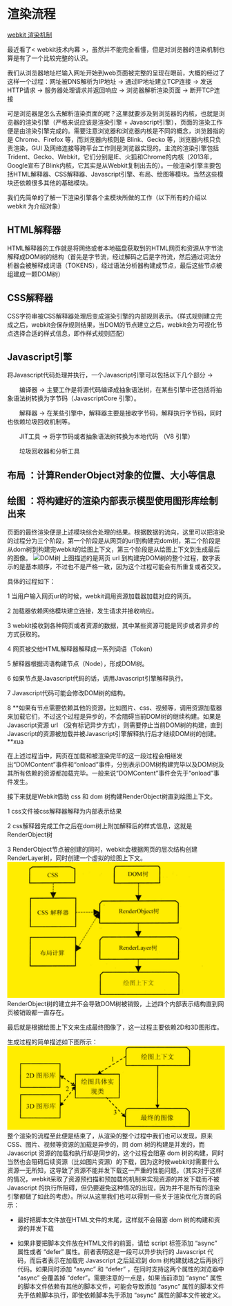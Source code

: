 <!--
 * @Author: tangdaoyong
 * @Date: 2021-04-27 10:54:12
 * @LastEditors: tangdaoyong
 * @LastEditTime: 2021-04-27 11:03:45
 * @Description: 渲染流程
-->
# 渲染流程

[webkit 渲染机制](https://www.cnblogs.com/tianheila/p/6413586.html)

最近看了< webkit技术内幕 >，虽然并不能完全看懂，但是对浏览器的渲染机制也算是有了一个比较完整的认识。

我们从浏览器地址栏输入网址开始到web页面被完整的呈现在眼前，大概的经过了这样一个过程：网址被DNS解析为IP地址 -> 通过IP地址建立TCP连接 -> 发送HTTP请求 -> 服务器处理请求并返回响应 ->  浏览器解析渲染页面 -> 断开TCP连接

可是浏览器是怎么去解析渲染页面的呢？这里就要涉及到浏览器的内核，也就是浏览器的渲染引擎（严格来说应该是渲染引擎 + Javascript引擎），页面的渲染工作便是由渲染引擎完成的。需要注意浏览器和浏览器内核是不同的概念，浏览器指的是 Chrome、Firefox 等，而浏览器内核则是 Blink、Gecko 等，浏览器内核只负责渲染，GUI 及网络连接等跨平台工作则是浏览器实现的。主流的渲染引擎包括Trident、Gecko、Webkit，它们分别是IE、火狐和Chrome的内核（2013年，Google宣布了Blink内核，它其实是从Webkit复制出去的）。一般渲染引擎主要包括HTML解释器、CSS解释器、Javascript引擎、布局、绘图等模块。当然这些模块还依赖很多其他的基础模块。

我们先简单的了解一下渲染引擎各个主模块所做的工作（以下所有的介绍以 webkit 为介绍对象）

## HTML解释器

HTML解释器的工作就是将网络或者本地磁盘获取到的HTML网页和资源从字节流解释成DOM树的结构（首先是字节流，经过解码之后是字符流，然后通过词法分析器会被解释成词语（TOKENS），经过语法分析器构建成节点，最后这些节点被组建成一颗DOM树）

## CSS解释器

CSS字符串被CSS解释器处理后变成渲染引擎的内部规则表示。（样式规则建立完成之后，webkit会保存规则结果，当DOM的节点建立之后，webkit会为可视化节点选择合适的样式信息，即作样式规则匹配）

## Javascript引擎

将Javascript代码处理并执行，一个Javascript引擎可以包括以下几个部分 ->

　　编译器 -> 主要工作是将源代码编译成抽象语法树，在某些引擎中还包括将抽象语法树转换为字节码（JavascriptCore 引擎）。

　　解释器  -> 在某些引擎中，解释器主要是接收字节码，解释执行字节码，同时也依赖垃圾回收机制等。

　　JIT工具 -> 将字节码或者抽象语法树转换为本地代码 （V8 引擎）

　　垃圾回收器和分析工具

## 布局 ：计算RenderObject对象的位置、大小等信息

## 绘图 ：将构建好的渲染内部表示模型使用图形库绘制出来

页面的最终渲染便是上述模块综合处理的结果。根据数据的流向，这里可以把渲染的过程分为三个阶段，第一个阶段是从网页的url到构建完dom树，第二个阶段是从dom树到构建完webkit的绘图上下文，第三个阶段是从绘图上下文到生成最后的图像。
![DOM树](../imgs/DOM树.png)
上图描述的是网页 url 到构建完DOM树的整个过程，数字表示的是基本顺序，不过也不是严格一致，因为这个过程可能会有所重复或者交叉。

具体的过程如下：

1 当用户输入网页url的时候，webkit调用资源加载器加载对应的网页。

2 加载器依赖网络模块建立连接，发生请求并接收响应。

3 webkit接收到各种网页或者资源的数据，其中某些资源可能是同步或者异步的方式获取的。

4 网页被交给HTML解释器解释成一系列词语（Token）

5 解释器根据词语构建节点（Node），形成DOM树。

6 如果节点是Javascript代码的话，调用Javascript引擎解释执行。

7 Javascript代码可能会修改DOM树的结构。

8 **如果有节点需要依赖其他的资源，比如图片、css、视频等，调用资源加载器来加载它们，不过这个过程是异步的，不会阻碍当前DOM树的继续构建。如果是Javascript资源 url （没有标记异步方式），则需要停止当前DOM树的构建，直到Javascript的资源被加载并被Javascript引擎解释执行后才继续DOM树的创建。**xua

在上述过程当中，网页在加载和被渲染完毕的这一段过程会相继发出“DOMContent”事件和“onload”事件，分别表示DOM树构建完毕以及DOM树及其所有依赖的资源都加载完毕。一般来说“DOMContent”事件会先于“onload”事件发生。

接下来就是Webkit借助 css 和 dom 树构建RenderObject树直到绘图上下文。

1 css文件被css解释器解释为内部表示结果

2 css解释器完成工作之后在dom树上附加解释后的样式信息，这就是RenderObject树

3 RenderObject节点被创建的同时，webkit会根据网页的层次结构创建RenderLayer树，同时创建一个虚拟的绘图上下文。
![渲染树](../imgs/渲染树.png)
RenderObject树的建立并不会导致DOM树被销毁，上述四个内部表示结构直到网页被销毁都一直存在。

最后就是根据绘图上下文来生成最终图像了，这一过程主要依赖2D和3D图形库。

生成过程的简单描述如下图所示：
![渲染](../imgs/渲染.png)
整个渲染的流程至此便是结束了，从渲染的整个过程中我们也可以发现，原来 CSS、图片、视频等资源的加载是异步的，同 dom 树的构建是并发的，而 Javascript 资源的加载和执行却是同步的，这个过程会阻塞 dom 树的构建，同时当然也会阻碍后续资源（比如图片资源）的下载，因为这时候webkit对需要什么资源一无所知，这导致了资源不能并发下载这一严重的性能问题。（其实对于这样的情况，webkit采取了资源预扫描和预加载的机制来实现资源的并发下载而不被 Javascript 的执行所阻碍，但仍要避免这种情况的出现，因为并不是所有的渲染引擎都做了如此的考虑）。所以从这里我们也可以得到一些关于渲染优化方面的启示：

* 最好把脚本文件放在HTML文件的末尾，这样就不会阻塞 dom 树的构建和资源的并发下载

* 如果非要把脚本文件放在HTML文件的前面，请给 script 标签添加 “async” 属性或者 “defer” 属性。前者表明这是一段可以异步执行的 Javascript 代码，而后者表示在加载完 Javascript 之后延迟到 dom 树构建就绪之后再执行代码。如果同时添加 “async” 和 “defer” ，在同时支持这两个属性的浏览器中 “async” 会覆盖掉 “defer”。需要注意的一点是，如果当前添加 “async” 属性的脚本文件依赖有其他的脚本文件，可能会导致添加 “async” 属性的脚本文件先于依赖脚本执行，即使依赖脚本先于添加 “async” 属性的脚本文件被定义。